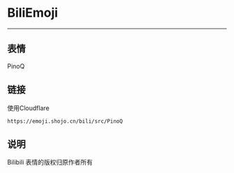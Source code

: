 # BiliEmoji
---
## 表情
PinoQ
## 链接
使用Cloudflare
```
https://emoji.shojo.cn/bili/src/PinoQ
```
## 说明
Bilibili 表情的版权归原作者所有
